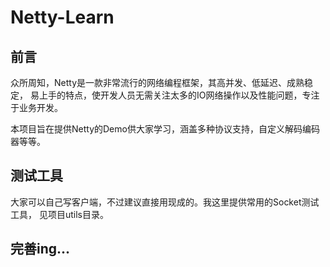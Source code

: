 # Netty-Learn

## 前言
众所周知，Netty是一款非常流行的网络编程框架，其高并发、低延迟、成熟稳定，
易上手的特点，使开发人员无需关注太多的IO网络操作以及性能问题，专注于业务开发。

本项目旨在提供Netty的Demo供大家学习，涵盖多种协议支持，自定义解码编码器等等。

## 测试工具
大家可以自己写客户端，不过建议直接用现成的。我这里提供常用的Socket测试工具，
见项目utils目录。

## 完善ing...
